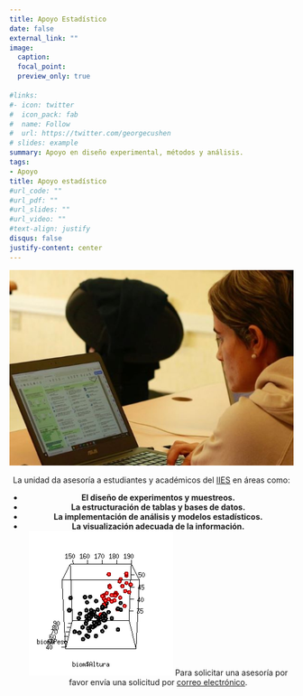 ```yaml
---
title: Apoyo Estadístico
date: false
external_link: ""
image:
  caption: 
  focal_point: 
  preview_only: true

#links:
#- icon: twitter
#  icon_pack: fab
#  name: Follow
#  url: https://twitter.com/georgecushen
# slides: example
summary: Apoyo en diseño experimental, métodos y análisis.
tags:
- Apoyo
title: Apoyo estadístico
#url_code: ""
#url_pdf: ""
#url_slides: ""
#url_video: ""
#text-align: justify
disqus: false
justify-content: center
---
```

<center>

![](apoyo2.jpg)

La unidad da asesoría a estudiantes y académicos del [IIES](https://www.iies.unam.mx/) en áreas como:
+ **El diseño de experimentos y muestreos.**
+ **La estructuración de tablas y bases de datos.**
+ **La implementación de análisis y modelos estadísticos.**
+ **La visualización adecuada de la información.**
![](movie1.gif)
Para solicitar una asesoría por favor envía una solicitud por [correo electrónico](/contacto).

</center>
